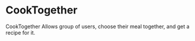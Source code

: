 # CookTogether
CookTogether Allows group of users, choose their meal together, and get a recipe for it.
